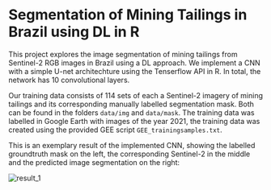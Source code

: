 # Segmentation of Mining Tailings in Brazil using DL in R

This project explores the image segmentation of mining tailings from Sentinel-2 RGB images in Brazil using a DL approach. We implement a CNN with a simple U-net architechture using the Tenserflow API in R. In total, the network has 10 convolutional layers.

Our training data consists of 114 sets of each a Sentinel-2 imagery of mining tailings and its corresponding manually labelled segmentation mask. Both can be found in the folders `data/img` and `data/mask`. The training data was labelled in Google Earth with images of the year 2021, the training data was created using the provided GEE script `GEE_trainingsamples.txt`.

This is an exemplary result of the implemented CNN, showing the labelled groundtruth mask on the left, the corresponding Sentinel-2 in the middle and the predicted image segmentation on the right:

![result_1](https://github.com/IsasGithub/tailings_seg/assets/116874799/2acbd300-4c5c-456e-8282-7cddd56f79f2)
